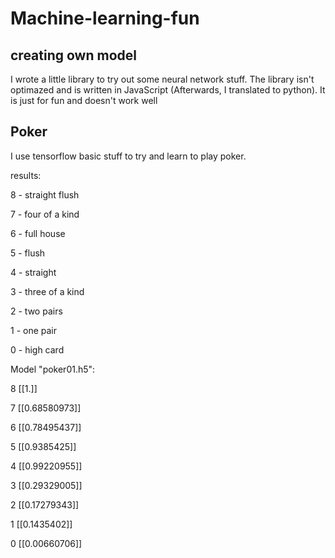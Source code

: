 # Machine-learning-fun

## creating own model
I wrote a little library to try out some neural network stuff. The library isn't optimazed and is written in JavaScript (Afterwards, I translated to python). It is just for fun and doesn't work well

## Poker

I use tensorflow basic stuff to try and learn to play poker.

results:

8 - straight flush

7 - four of a kind

6 - full house

5 - flush

4 - straight

3 - three of a kind

2 - two pairs

1 - one pair

0 - high card

Model "poker01.h5":

8 [[1.]]

7 [[0.68580973]]

6 [[0.78495437]]

5 [[0.9385425]]

4 [[0.99220955]]

3 [[0.29329005]]

2 [[0.17279343]]

1 [[0.1435402]]

0 [[0.00660706]]
